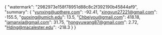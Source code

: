{
    "watermark": "2982973e158f78951d88c8c2f392190b45844af9", 
    "summary": {
        "yunxing@upthere.com": -92.41, 
        "xingyun27221@gmail.com": -155.5, 
        "guoxing@umich.edu": 13.5, 
        "Chbeiyou@gmail.com": 418.18, 
        "iamanxia@gmail.com": 31.75, 
        "hongyuwang87@gmail.com": 2.72, 
        "Hding@macalester.edu": -218.3
    }
}